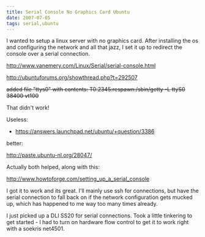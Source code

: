 ```yaml
---
title: Serial Console No Graphics Card Ubuntu
date: 2007-07-05
tags: serial,ubuntu
---
```

I wanted to setup a linux server with no graphics card. After installing the os and configuring the network and all that jazz, I set it up to redirect the console over a serial connection.

<a href="http://www.vanemery.com/Linux/Serial/serial-console.html">http://www.vanemery.com/Linux/Serial/serial-console.html</a>

<a href="http://ubuntuforums.org/showthread.php?t=292507">http://ubuntuforums.org/showthread.php?t=292507</a>

<del>added file "ttys0" with contents: </del><del>T0:2345:respawn:/sbin/getty -L ttyS0 38400 vt100</del>

That didn't work!

Useless:

* <https://answers.launchpad.net/ubuntu/+question/3386>

better:

<a href="http://paste.ubuntu-nl.org/28047/">http://paste.ubuntu-nl.org/28047/</a>

Actually both helped, along with this:

<a href="http://www.howtoforge.com/setting_up_a_serial_console">http://www.howtoforge.com/setting_up_a_serial_console</a>

I got it to work and its great. I'll mainly use ssh for connections, but have the serial connection to fall back on if the network configuration gets mucked up, which has happened to me way too many times already.

I just picked up a DLI SS20 for serial connections. Took a little tinkering to get started - I had to turn on hardware flow control to get it to work right with a soekris net4501.

